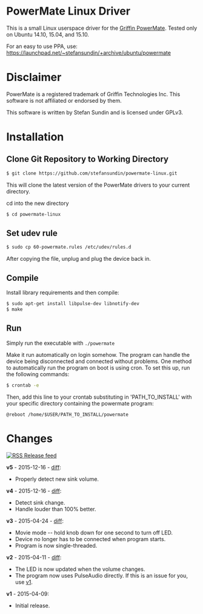 # PowerMate Linux Driver

This is a small Linux userspace driver for the [Griffin PowerMate](https://griffintechnology.com/us/products/audio/powermate). Tested only on Ubuntu 14.10, 15.04, and 15.10.

For an easy to use PPA, use: https://launchpad.net/~stefansundin/+archive/ubuntu/powermate


# Disclaimer

PowerMate is a registered trademark of Griffin Technologies Inc. This software is not affiliated or endorsed by them.

This software is written by Stefan Sundin and is licensed under GPLv3.


# Installation

## Clone Git Repository to Working Directory
```bash
$ git clone https://github.com/stefansundin/powermate-linux.git
```
This will clone the latest version of the PowerMate drivers to your current directory.

cd into the new directory
```bash
$ cd powermate-linux
```


## Set udev rule
```bash
$ sudo cp 60-powermate.rules /etc/udev/rules.d 
```

After copying the file, unplug and plug the device back in. 

## Compile
Install library requirements and then compile:
```bash 
$ sudo apt-get install libpulse-dev libnotify-dev
$ make
```

## Run

Simply run the executable with `./powermate`

Make it run automatically on login somehow. The program can handle the device being disconnected and connected without problems. 
One method to automatically run the program on boot is using cron. To set this up, run the following commands:
```bash
$ crontab -e 
```

Then, add this line to your crontab substituting in 'PATH_TO_INSTALL' with your specific directory containing the powermate program:

```
@reboot /home/$USER/PATH_TO_INSTALL/powermate
```



# Changes

[![RSS](https://stefansundin.github.io/img/feed.png) Release feed](https://github.com/stefansundin/powermate-linux/releases.atom)

**v5** - 2015-12-16 - [diff](https://github.com/stefansundin/powermate-linux/compare/v4...v5):
- Properly detect new sink volume.

**v4** - 2015-12-16 - [diff](https://github.com/stefansundin/powermate-linux/compare/v3...v4):
- Detect sink change.
- Handle louder than 100% better.

**v3** - 2015-04-24 - [diff](https://github.com/stefansundin/powermate-linux/compare/v2...v3):
- Movie mode -- hold knob down for one second to turn off LED.
- Device no longer has to be connected when program starts.
- Program is now single-threaded.

**v2** - 2015-04-11 - [diff](https://github.com/stefansundin/powermate-linux/compare/v1...v2):
- The LED is now updated when the volume changes.
- The program now uses PulseAudio directly. If this is an issue for you, use [v1](https://github.com/stefansundin/powermate-linux/releases/tag/v1).

**v1** - 2015-04-09:
- Initial release.
